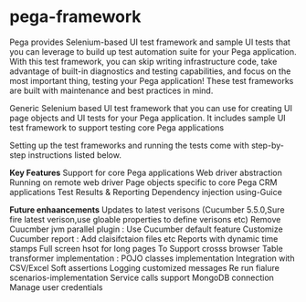 # pega-framework

Pega provides Selenium-based UI test framework and sample UI tests that you can leverage to build up test automation suite for your Pega
application. With this test framework, you can skip writing infrastructure code, take advantage of built-in diagnostics and testing 
capabilities, and focus on the most important thing, testing your Pega application! These test frameworks are built with maintenance 
and best practices in mind.

Generic Selenium based UI test framework that you can use for creating UI page objects and UI tests for your Pega application.
It includes sample UI test framework to support testing core Pega  applications

Setting up the test frameworks and running the tests come with step-by-step instructions listed below.

**Key Features**
Support for core Pega  applications
Web driver abstraction
Running on remote web driver
Page objects specific to core Pega CRM applications
Test Results & Reporting
Dependency injection using-Guice

**Future enhaancements**
  Updates to latest verisons (Cucumber 5.5.0,Sure fire latest verison,use gloable properties to define verisons etc)
  Remove Cuucmber jvm parallel plugin : Use Cucumber default feature
  Customize Cucumber report : Add claisifctaion files etc
  Reports with dynamic time stamps
  Full screen hsot for long pages
  To Support crosss browser 
  Table transformer implementation : POJO classes implementation
  Integration with CSV/Excel
  Soft assertions
  Logging customized messages
  Re run fialure scenarios-implementation
  Service calls support
  MongoDB connection
  Manage user credentials
  
  
  
  
  
  
  
  
  
  
  
  
  
  
  
  
